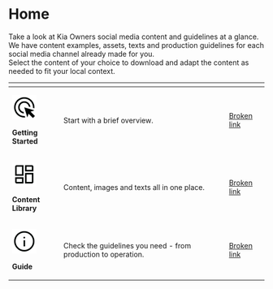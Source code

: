# Home

Take a look at Kia Owners social media content and guidelines at a glance.\
We have content examples, assets, texts and production guidelines for each social media channel already made for you.\
Select the content of your choice to download and adapt the content as needed to fit your local context.





<table data-card-size="large" data-view="cards"><thead><tr><th></th><th></th><th data-hidden data-card-cover data-type="files"></th><th data-hidden></th><th data-hidden data-card-target data-type="content-ref"></th></tr></thead><tbody><tr><td><p><img src=".gitbook/assets/ads_click.png" alt="" data-size="line"></p><p><strong>Getting Started</strong></p></td><td>Start with a brief overview.</td><td></td><td></td><td><a href="broken-reference">Broken link</a></td></tr><tr><td><p><img src=".gitbook/assets/browse.png" alt="" data-size="line"></p><p><strong>Content Library</strong></p></td><td>Content, images and texts all in one place.</td><td></td><td></td><td><a href="broken-reference">Broken link</a></td></tr><tr><td><p><img src=".gitbook/assets/info.png" alt="" data-size="line"></p><p><strong>Guide</strong></p></td><td>Check the guidelines you need - from production to operation.</td><td></td><td></td><td><a href="broken-reference">Broken link</a></td></tr></tbody></table>







